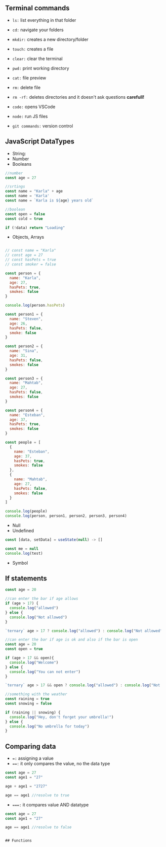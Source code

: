 ## Terminal commands

- `ls:` list everything in that folder
- `cd:` navigate your folders
- `mkdir:` creates a new directory/folder
- `touch:` creates a file
- `clear:` clear the terminal 
- `pwd:` print working directory
- `cat:` file preview
- `rm:` delete file
- `rm -rf:` deletes directories and it doesn't ask questions **carefull!**

- `code:` opens VSCode
- `node:` run JS files
- `git commands:` version control

## JavaScript DataTypes

- String:
- Number
- Booleans

```js
//number
const age = 27

//srtings
const name = "Karla" + age
const name = 'Karla'
const name = `Karla is ${age} years old`

//boolean
const open = false
const cold = true

if (!data) return "Loading"

```

- Objects, Arrays

```js

// const name = "Karla"
// const age = 27
// const hasPets = true
// const smoker = false

const person = {
  name: "Karla",
  age: 27,
  hasPets: true,
  smokes: false
}

console.log(person.hasPets)

const person1 = {
  name: "Steven",
  age: 26,
  hasPets: false,
  smoke: false
}

const person2 = {
  name: "Sina",
  age: 31,
  hasPets: false,
  smokes: false
}

const person3 = {
  name: "Mahtab",
  age: 27,
  hasPets: false,
  smokes: false
}

const person4 = {
  name: "Esteban",
  age: 37,
  hasPets: true,
  smokes: false
}

const people = [
  {
    name: "Esteban",
    age: 37,
    hasPets: true,
    smokes: false
  }, 
  {
    name: "Mahtab",
    age: 27,
    hasPets: false,
    smokes: false
  }
]

console.log(people)
console.log(person, person1, person2, person3, person4)

```


- Null
- Undefined

```js
const [data, setData] = useState(null) -> []

const me = null
console.log(test)
```
- Symbol

## If statements

```js
const age = 20

//can enter the bar if age allows
if (age > 17) {
  console.log("allowed")
} else {
  console.log("Not allowed")
}

`ternary` age > 17 ? console.log("allowed") : console.log("Not allowed")

//can enter the bar if age is ok and also if the bar is open
const age = 20
const open = true

if (age > 17 && open){
  console.log("Welcome")
} else {
  console.log("You can not enter")
}

`ternary` age > 17 && open ? console.log("allowed") : console.log("Not allowed")

//something with the weather
const raining = true
const snowing = false

if (raining || snowing) {
  console.log("Hey, don't forget your umbrella!")
} else {
  console.log("No umbrella for today")
}

```
## Comparing data

- `=:` assigning a value 
- `==:` it only compares the value, no the data type

```js 
const age = 27
const age1 = "27"

age + age1 = "2727"

age == age1 //resolve to true 

```
- `===:` it compares value AND datatype

```js 
const age = 27
const age1 = "27"

age == age1 //resolve to false


## Functions

